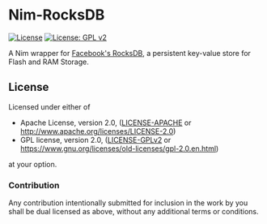 # Nim-RocksDB

[![License](https://img.shields.io/badge/License-Apache%202.0-blue.svg)](https://opensource.org/licenses/Apache-2.0) [![License: GPL v2](https://img.shields.io/badge/License-GPL%20v2-blue.svg)](https://www.gnu.org/licenses/old-licenses/gpl-2.0.en.html)

A Nim wrapper for [Facebook's RocksDB](https://github.com/facebook/rocksdb), a persistent key-value store for Flash and RAM Storage.


## License

Licensed under either of

 * Apache License, version 2.0, ([LICENSE-APACHE](LICENSE-APACHE) or http://www.apache.org/licenses/LICENSE-2.0)
 * GPL license, version 2.0, ([LICENSE-GPLv2](LICENSE-GPLv2) or https://www.gnu.org/licenses/old-licenses/gpl-2.0.en.html)

at your option.

### Contribution

Any contribution intentionally submitted for inclusion in the work by you shall be dual licensed as above, without any
additional terms or conditions.